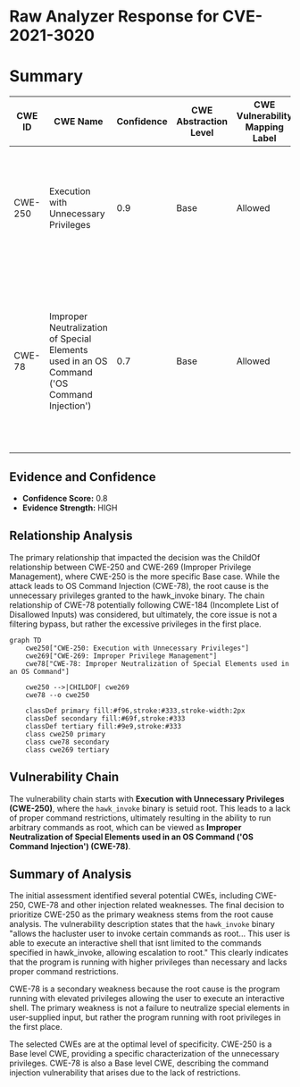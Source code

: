 # Raw Analyzer Response for CVE-2021-3020

# Summary
| CWE ID | CWE Name | Confidence | CWE Abstraction Level | CWE Vulnerability Mapping Label | CWE-Vulnerability Mapping Notes |
|---|---|---|---|---|---|
| CWE-250 | Execution with Unnecessary Privileges | 0.9 | Base | Allowed | Primary CWE. The `hawk_invoke` program executes with root privileges but does not properly restrict commands. |
| CWE-78 | Improper Neutralization of Special Elements used in an OS Command ('OS Command Injection') | 0.7 | Base | Allowed | Secondary CWE. The program allows the execution of an interactive shell which leads to command injection, however the primary issue is the unnecessary privileges. |

## Evidence and Confidence

*   **Confidence Score:** 0.8
*   **Evidence Strength:** HIGH

## Relationship Analysis
The primary relationship that impacted the decision was the ChildOf relationship between CWE-250 and CWE-269 (Improper Privilege Management), where CWE-250 is the more specific Base case. While the attack leads to OS Command Injection (CWE-78), the root cause is the unnecessary privileges granted to the hawk_invoke binary. The chain relationship of CWE-78 potentially following CWE-184 (Incomplete List of Disallowed Inputs) was considered, but ultimately, the core issue is not a filtering bypass, but rather the excessive privileges in the first place.

```mermaid
graph TD
    cwe250["CWE-250: Execution with Unnecessary Privileges"]
    cwe269["CWE-269: Improper Privilege Management"]
    cwe78["CWE-78: Improper Neutralization of Special Elements used in an OS Command"]

    cwe250 -->|CHILDOF| cwe269
    cwe78 --o cwe250
    
    classDef primary fill:#f96,stroke:#333,stroke-width:2px
    classDef secondary fill:#69f,stroke:#333
    classDef tertiary fill:#9e9,stroke:#333
    class cwe250 primary
    class cwe78 secondary
    class cwe269 tertiary
```

## Vulnerability Chain
The vulnerability chain starts with **Execution with Unnecessary Privileges (CWE-250)**, where the `hawk_invoke` binary is setuid root. This leads to a lack of proper command restrictions, ultimately resulting in the ability to run arbitrary commands as root, which can be viewed as **Improper Neutralization of Special Elements used in an OS Command ('OS Command Injection') (CWE-78)**.

## Summary of Analysis
The initial assessment identified several potential CWEs, including CWE-250, CWE-78 and other injection related weaknesses. The final decision to prioritize CWE-250 as the primary weakness stems from the root cause analysis. The vulnerability description states that the `hawk_invoke` binary "allows the hacluster user to invoke certain commands as root... This user is able to execute an interactive shell that isnt limited to the commands specified in hawk_invoke, allowing escalation to root." This clearly indicates that the program is running with higher privileges than necessary and lacks proper command restrictions.

CWE-78 is a secondary weakness because the root cause is the program running with elevated privileges allowing the user to execute an interactive shell. The primary weakness is not a failure to neutralize special elements in user-supplied input, but rather the program running with root privileges in the first place.

The selected CWEs are at the optimal level of specificity. CWE-250 is a Base level CWE, providing a specific characterization of the unnecessary privileges. CWE-78 is also a Base level CWE, describing the command injection vulnerability that arises due to the lack of restrictions.